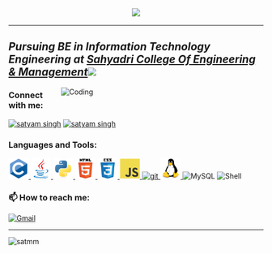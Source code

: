 <div align="center">
  <img src="https://readme-typing-svg.herokuapp.com?color=%236FDA44&size=32&center=true&vCenter=true&width=600&height=50&lines=Hi+👋,+I'm+Satyam+Singh;Final+Year+Engineering+Student+👨🏻‍🎓;Open+Source+Contributor+🧑🏻‍💻"/>
</div>
<hr>
<!-- <h2> Hi, I'm Satyam Singh <img src="https://media.giphy.com/media/mGcNjsfWAjY5AEZNw6/giphy.gif"width="50"></h2> -->

<h2><em>Pursuing BE in Information Technology Engineering at  <a href="https://sahyadri.edu.in/">Sahyadri College Of Engineering & Management</a><img src="https://media.giphy.com/media/VgCDAzcKvsR6OM0uWg/giphy.gif" width="50">
</em></h2>


<img align="right" alt="Coding" width="400" src="https://cdn.filestackcontent.com/efbSR18hT5uRKuo0zoMA">



<h3 align="left">Connect with me:</h3>
<p align="left">
<a href="https://twitter.com/Satyam_singh12" target="blank"><img align="center" src="https://raw.githubusercontent.com/rahuldkjain/github-profile-readme-generator/master/src/images/icons/Social/twitter.svg" alt="satyam singh" height="30" width="40" /></a>
<a href="https://www.linkedin.com/in/satyam-singh-483673207/" target="blank"><img align="center" src="https://raw.githubusercontent.com/rahuldkjain/github-profile-readme-generator/master/src/images/icons/Social/linked-in-alt.svg" alt="satyam singh" height="30" width="40" /></a>

</p>

<h3 align="left">Languages and Tools:</h3>
<p align="left"> 
 <a href="https://www.cprogramming.com/" target="_blank" rel="noreferrer"> <img src="https://raw.githubusercontent.com/devicons/devicon/master/icons/c/c-original.svg" alt="c" width="40" height="40"/>
 <a href="https://www.java programming.com/" target="_blank" rel="noreferrer"> <img src="https://raw.githubusercontent.com/devicons/devicon/master/icons/java/java-original.svg" alt="java" width="40" height="40"/> 
 <a href="https://www.python programming.com/" target="_blank" rel="noreferrer"> <img src="https://raw.githubusercontent.com/devicons/devicon/master/icons/python/python-original.svg" alt="python" width="40" height="40"/>
   <a href="https://www.w3.org/html/" target="_blank" rel="noreferrer"> <img src="https://raw.githubusercontent.com/devicons/devicon/master/icons/html5/html5-original-wordmark.svg" alt="html5" width="40" height="40"/> </a> 
 </a> <a href="https://www.w3schools.com/css/" target="_blank" rel="noreferrer"> <img src="https://raw.githubusercontent.com/devicons/devicon/master/icons/css3/css3-original-wordmark.svg" alt="css3" width="40" height="40"/>  </a> 
    <a href="https://www.javascript programming.com/" target="_blank" rel="noreferrer"> <img src="https://raw.githubusercontent.com/devicons/devicon/master/icons/javascript/javascript-original.svg" alt="c" width="40" height="40"/>
  <a href="https://git-scm.com/" target="_blank" rel="noreferrer"> <img src="https://www.vectorlogo.zone/logos/git-scm/git-scm-icon.svg" alt="git" width="40" height="40"/> </a> 
   <a href="https://www.linux.org/" target="_blank" rel="noreferrer"> <img src="https://raw.githubusercontent.com/devicons/devicon/master/icons/linux/linux-original.svg" alt="linux" width="40" height="40"/> </a>
      <img src="https://img.icons8.com/color/48/000000/mysql-logo.png" alt="MySQL" width="48" height="48">

  <img src="https://img.icons8.com/windows/32/000000/console.png" alt="Shell" width="32" height="32">
   


</p>

<h3 align="left">📫 How to reach me:</h3>
   <a href="mailto:satyamsingh.on@gmail.com" target="_blank">
  <img src="https://img.icons8.com/fluent/48/000000/gmail.png" alt="Gmail" width="48" height="48">
</a>


<hr>

<p><img align="centre" width="50%" src="https://github-readme-stats.vercel.app/api/top-langs?username=satmm&show_icons=true&locale=en&layout=compact" alt="satmm" /></p>



